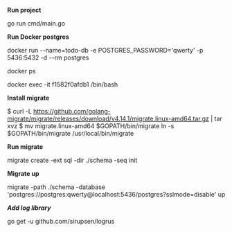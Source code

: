 **Run project** 

go run cmd/main.go 

**Run Docker postgres**

docker run --name=todo-db -e POSTGRES_PASSWORD='qwerty' -p 5436:5432 -d --rm postgres

docker ps

docker exec -it f1582f0afdb1 /bin/bash

**Install migrate**

$ curl -L https://github.com/golang-migrate/migrate/releases/download/v4.14.1/migrate.linux-amd64.tar.gz | tar xvz
$ mv migrate.linux-amd64 $GOPATH/bin/migrate
ln -s $GOPATH/bin/migrate /usr/local/bin/migrate

**Run migrate**

migrate create -ext sql -dir ./schema -seq init


**Migrate up**

migrate -path ./schema -database 'postgres://postgres:qwerty@localhost:5436/postgres?sslmode=disable' up


***Add log library***

go get -u github.com/sirupsen/logrus